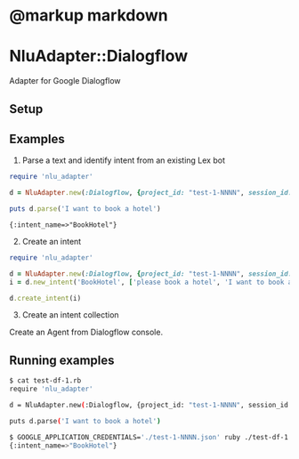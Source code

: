 # @markup markdown

# NluAdapter::Dialogflow

Adapter for Google Dialogflow

## Setup


## Examples

1. Parse a text and identify intent from an existing Lex bot
```ruby
require 'nlu_adapter'

d = NluAdapter.new(:Dialogflow, {project_id: "test-1-NNNN", session_id: 'SESSION1'})

puts d.parse('I want to book a hotel')

```
```
{:intent_name=>"BookHotel"}
```
2. Create an intent
```ruby
require 'nlu_adapter'

d = NluAdapter.new(:Dialogflow, {project_id: "test-1-NNNN", session_id: 'SESSION1'})
i = d.new_intent('BookHotel', ['please book a hotel', 'I want to book a hotel'])

d.create_intent(i)

```

3. Create an intent collection

Create an Agent from Dialogflow console.

## Running examples
```bash
$ cat test-df-1.rb
require 'nlu_adapter'

d = NluAdapter.new(:Dialogflow, {project_id: "test-1-NNNN", session_id: 'SESSION1'})

puts d.parse('I want to book a hotel')

$ GOOGLE_APPLICATION_CREDENTIALS='./test-1-NNNN.json' ruby ./test-df-1.rb
{:intent_name=>"BookHotel"}

```
